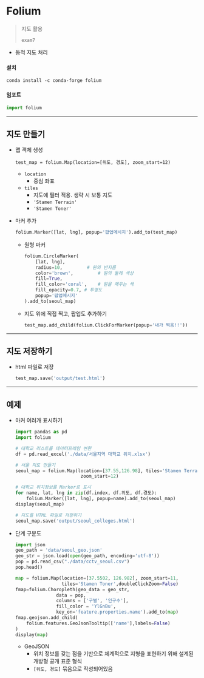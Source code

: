 # Folium

> 지도 활용
>
> `exam7`

* 동적 지도 처리

#### 설치

```shell
conda install -c conda-forge folium
```

#### 임포트

```python
import folium
```



---



## 지도 만들기

* 맵 객체 생성

  ```
  test_map = folium.Map(location=[위도, 경도], zoom_start=12)
  ```
  * `location`
    * 중심 좌표
  * `tiles`
    * 지도에 필터 적용. 생략 시 보통 지도
    * `'Stamen Terrain'`
    * `'Stamen Toner'`

* 마커 추가

  ```python
  folium.Marker([lat, lng], popup='팝업메시지').add_to(test_map)
  ```

  * 원형 마커

    ```python
    folium.CircleMarker(
    	[lat, lng],
    	radius=10,         # 원의 반지름
        color='brown',         # 원의 둘레 색상
        fill=True,
        fill_color='coral',    # 원을 채우는 색
        fill_opacity=0.7, # 투명도    
        popup='팝업메시지'
    ).add_to(seoul_map)
    ```

  * 지도 위에 직접 찍고, 팝업도 추가하기

    ```python
    test_map.add_child(folium.ClickForMarker(popup='내가 찍음!!'))
    ```

    

---



## 지도 저장하기

* html 파일로 저장

  ```python
  test_map.save('output/test.html')
  ```

  

---



## 예제

* 마커 여러개 표시하기

  ```python
  import pandas as pd
  import folium
  
  # 대학교 리스트를 데이터프레임 변환
  df = pd.read_excel('./data/서울지역 대학교 위치.xlsx')
  
  # 서울 지도 만들기
  seoul_map = folium.Map(location=[37.55,126.98], tiles='Stamen Terrain', 
                          zoom_start=12)
  
  # 대학교 위치정보를 Marker로 표시
  for name, lat, lng in zip(df.index, df.위도, df.경도):
      folium.Marker([lat, lng], popup=name).add_to(seoul_map)
  display(seoul_map)
  
  # 지도를 HTML 파일로 저장하기
  seoul_map.save('output/seoul_colleges.html')
  ```

* 단계 구분도

  ```python
  import json
  geo_path = 'data/seoul_geo.json'
  geo_str = json.load(open(geo_path, encoding='utf-8'))
  pop = pd.read_csv("./data/cctv_seoul.csv")
  pop.head()
  ```

  ```python
  map = folium.Map(location=[37.5502, 126.982], zoom_start=11,
                   tiles='Stamen Toner',doubleClickZoom=False)
  fmap=folium.Choropleth(geo_data = geo_str,
                 data = pop,
                 columns = ['구별', '인구수'],
                 fill_color = 'YlGnBu',
                 key_on='feature.properties.name').add_to(map)
  fmap.geojson.add_child(
      folium.features.GeoJsonTooltip(['name'],labels=False)
  )
  display(map)
  ```

  * GeoJSON
    * 위치 정보를 갖는 점을 기반으로 체계적으로 지형을 표현하기 위해 설계된 개방형 공개 표준 형식
    * `[위도, 경도]` 묶음으로 작성되어있음

